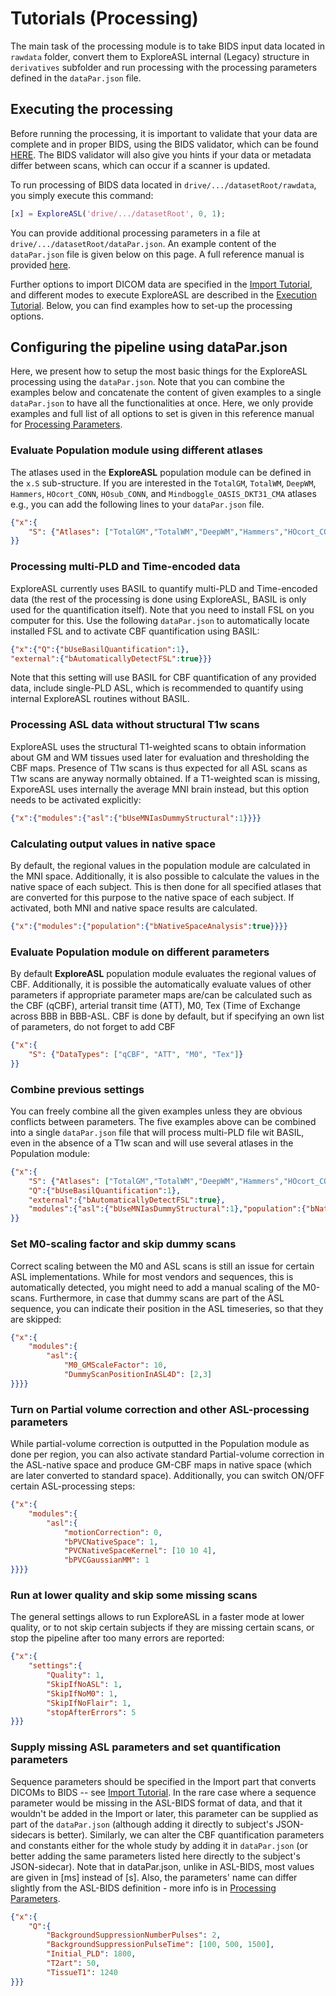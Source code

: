 
# Tutorials (Processing)

The main task of the processing module is to take BIDS input data located in `rawdata` folder, convert them to ExploreASL internal (Legacy) structure in `derivatives` subfolder and run processing with the processing parameters defined in the `dataPar.json` file.

## Executing the processing

Before running the processing, it is important to validate that your data are complete and in proper BIDS, using the BIDS validator, which can be found [HERE](https://bids-standard.github.io/bids-validator/). The BIDS validator will also give you hints if your data or metadata differ between scans, which can occur if a scanner is updated.

To run processing of BIDS data located in `drive/.../datasetRoot/rawdata`, you simply execute this command:

```matlab
[x] = ExploreASL('drive/.../datasetRoot', 0, 1);
```
You can provide additional processing parameters in a file at `drive/.../datasetRoot/dataPar.json`. An example content of the `dataPar.json` file is given below on this page. A full reference manual is provided [here](./../ProcessingParameters).

Further options to import DICOM data are specified in the [Import Tutorial](./../Tutorials-Import), and different modes to execute ExploreASL are described in the [Execution Tutorial](./../Tutorials-Execution). Below, you can find examples how to set-up the processing options.

## Configuring the pipeline using dataPar.json
Here, we present how to setup the most basic things for the ExploreASL processing using the `dataPar.json`. Note that you can combine the examples below and concatenate the content of given examples to a single `dataPar.json` to have all the functionalities at once. Here, we only provide examples and full list of all options to set is given in this reference manual for [Processing Parameters](./../ProcessingParameters).

### Evaluate Population module using different atlases
The atlases used in the **ExploreASL** population module can be defined in the `x.S` sub-structure. If you are interested in the `TotalGM`, `TotalWM`, `DeepWM`, `Hammers`, `HOcort_CONN`, `HOsub_CONN`, and `Mindboggle_OASIS_DKT31_CMA` atlases e.g., you can add the following lines to your `dataPar.json` file.

```json
{"x":{
    "S": {"Atlases": ["TotalGM","TotalWM","DeepWM","Hammers","HOcort_CONN","HOsub_CONN","Mindboggle_OASIS_DKT31_CMA"]}
}}
```

### Processing multi-PLD and Time-encoded data
ExploreASL currently uses BASIL to quantify multi-PLD and Time-encoded data (the rest of the processing is done using ExploreASL, BASIL is only used for the quantification itself). Note that you need to install FSL on you computer for this. Use the following `dataPar.json` to automatically locate installed FSL and to activate CBF quantification using BASIL:

```json
{"x":{"Q":{"bUseBasilQuantification":1},
"external":{"bAutomaticallyDetectFSL":true}}}
```

Note that this setting will use BASIL for CBF quantification of any provided data, include single-PLD ASL, which is recommended to quantify using internal ExploreASL routines without BASIL.

### Processing ASL data without structural T1w scans
ExploreASL uses the structural T1-weighted scans to obtain information about GM and WM tissues used later for evaluation and thresholding the CBF maps. Presence of T1w scans is thus expected for all ASL scans as T1w scans are anyway normally obtained. If a T1-weighted scan is missing, ExporeASL uses internally the average MNI brain instead, but this option needs to be activated explicitly:
```json
{"x":{"modules":{"asl":{"bUseMNIasDummyStructural":1}}}}
```

### Calculating output values in native space
By default, the regional values in the population module are calculated in the MNI space. Additionally, it is also possible to calculate the values in the native space of each subject. This is then done for all specified atlases that are converted for this purpose to the native space of each subject. If activated, both MNI and native space results are calculated.
```json
{"x":{"modules":{"population":{"bNativeSpaceAnalysis":true}}}}
```

### Evaluate Population module on different parameters
By default **ExploreASL** population module evaluates the regional values of CBF. Additionally, it is possible the automatically evaluate values of other parameters if appropriate parameter maps are/can be calculated such as the CBF (qCBF), arterial transit time (ATT), M0, Tex (Time of Exchange across BBB in BBB-ASL. CBF is done by default, but if specifying an own list of parameters, do not forget to add CBF 

```json
{"x":{
    "S": {"DataTypes": ["qCBF", "ATT", "M0", "Tex"]}
}}
```

### Combine previous settings
You can freely combine all the given examples unless they are obvious conflicts between parameters. The five examples above can be combined into a single `dataPar.json` file that will process multi-PLD file wit BASIL, even in the absence of a T1w scan and will use several atlases in the Population module:
```json
{"x":{
    "S": {"Atlases": ["TotalGM","TotalWM","DeepWM","Hammers","HOcort_CONN","HOsub_CONN","Mindboggle_OASIS_DKT31_CMA"], "DataTypes": ["qCBF", "ATT", "M0", "Tex"]},
    "Q":{"bUseBasilQuantification":1},
    "external":{"bAutomaticallyDetectFSL":true},
    "modules":{"asl":{"bUseMNIasDummyStructural":1},"population":{"bNativeSpaceAnalysis":true}}
}}
```

### Set M0-scaling factor and skip dummy scans
Correct scaling between the M0 and ASL scans is still an issue for certain ASL implementations. While for most vendors and sequences, this is automatically detected, you might need to add a manual scaling of the M0-scans. Furthermore, in case that dummy scans are part of the ASL sequence, you can indicate their position in the ASL timeseries, so that they are skipped:
```json
{"x":{
    "modules":{
        "asl":{
            "M0_GMScaleFactor": 10,
            "DummyScanPositionInASL4D": [2,3]
}}}}
```

### Turn on Partial volume correction and other ASL-processing parameters
While partial-volume correction is outputted in the Population module as done per region, you can also activate standard Partial-volume correction in the ASL-native space and produce GM-CBF maps in native space (which are later converted to standard space). Additionally, you can switch ON/OFF certain ASL-processing steps:

```json
{"x":{
    "modules":{
        "asl":{
            "motionCorrection": 0,
            "bPVCNativeSpace": 1,
            "PVCNativeSpaceKernel": [10 10 4],
            "bPVCGaussianMM": 1
}}}}
```

### Run at lower quality and skip some missing scans
The general settings allows to run ExploreASL in a faster mode at lower quality, or to not skip certain subjects if they are missing certain scans, or stop the pipeline after too many errors are reported:
```json
{"x":{
    "settings":{
        "Quality": 1,
        "SkipIfNoASL": 1,
        "SkipIfNoM0": 1,
        "SkipIfNoFlair": 1,
        "stopAfterErrors": 5
}}}
```

### Supply missing ASL parameters and set quantification parameters
Sequence parameters should be specified in the Import part that converts DICOMs to BIDS -- see [Import Tutorial](./../Tutorials-Import).
In the rare case where a sequence parameter would be missing in the ASL-BIDS format of data, and that it wouldn't be added in the Import or later, this parameter can be supplied as part of the `dataPar.json` (although adding it directly to subject's JSON-sidecars is better). Similarly, we can alter the CBF quantification parameters and constants either for the whole study by adding it in `dataPar.json` (or better adding the same parameters listed here directly to the subject's JSON-sidecar). Note that in dataPar.json, unlike in ASL-BIDS, most values are given in [ms] instead of [s]. Also, the parameters' name can differ slightly from the ASL-BIDS definition - more info is in [Processing Parameters](./../ProcessingParameters).

```json
{"x":{
    "Q":{
        "BackgroundSuppressionNumberPulses": 2,
        "BackgroundSuppressionPulseTime": [100, 500, 1500],
        "Initial_PLD": 1800,
        "T2art": 50,
        "TissueT1": 1240
}}}
```

